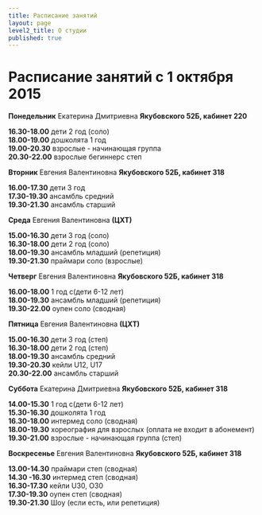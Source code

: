 ```yaml
---
title: Расписание занятий
layout: page
level2_title: О студии
published: true
---
```











# Расписание занятий с 1 октября 2015

**Понедельник** Екатерина Дмитриевна **Якубовского 52Б, кабинет 220**


**16.30-18.00** дети 2 год (соло)      
**18.00-19.00** дошколята 1 год     
**19.00-20.30** взрослые - начинающая группа    
**20.30-22.00** взрослые бегиннерс степ     

**Вторник** Евгения Валентиновна **Якубовского 52Б, кабинет 318**

**16.00-17.30** дети 3 год   
**17.30-19.30** ансамбль средний  
**19.30-21.30** ансамбль старший 

**Среда** Евгения Валентиновна **(ЦХТ)**

**15.00-16.30** дети 3 год (соло)  
**16.30-18.00** дети 2 год (соло)  
**18.00-19.30** ансамбль младший (репетиция)  
**19.30-21.30** праймари соло (взрослые)

**Четверг** Евгения Валентиновна **Якубовского 52Б, кабинет 318**

**16.00-18.00** 1 год с(дети 6-12 лет)  
**18.00-19.30** ансамбль младший (репетиция)  
**19.30-22.00** оупен соло (сводная)   

**Пятница** Евгения Валентиновна **(ЦХТ)**

**15.00-16.30** дети 3 год (степ)  
**16.30-18.00** дети 2 год (степ)  
**18.00-19.30** ансамбль средний  
**19.30-20.30** кейли U12, U17  
**20.30-22.00** ансамбль старший  

**Суббота** Екатерина Дмитриевна **Якубовского 52Б, кабинет 318**

**14.00-15.30** 1 год с(дети 6-12 лет)   
**15.30-16.30** дошколята 1 год  
**16.30-18.00** интермед соло (сводная)  
**18.00-19.30** хореография для взрослых (оплата не входит в абонемент)
**19.30-21.00** взрослые - начинающая группа (степ)

**Воскресенье** Евгения Валентиновна **Якубовского 52Б, кабинет 318**

**13.00-14.30** праймари степ (сводная)  
**14.30 -16.30** интермед степ (сводная)  
**16.30-17.30** кейли U30, O30  
**17.30-19.30** оупен степ (сводная)  
**19.30-21.30** Шоу (если есть, или репетиция)
